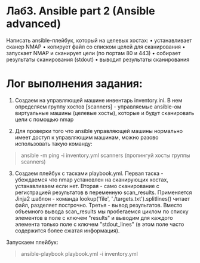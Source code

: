 # Лаб3. Ansible part 2 (Ansible advanced)

Написать ansible-плейбук, который на целевых хостах:
• устанавливает сканер NMAP
• копирует файл со списком целей для сканирования
• запускает NMAP и сканирует цели (по портам 80 и 443)
• cобирает результаты сканирования (stdout)
• выводит результаты сканирования

# Лог выполнения задания:

1. Создаем на управляющей машине инвентарь inventory.ini. В нем определяем группу хостов [scanners] - управляемые ansible-ом виртуальные машины (целевые хосты), которые и будут сканировать цели с помощью nmap

2. Для проверки того что ansible управляющей машины нормально имеет доступ к управляющим машинам, можно разово использовать такую команду:
> ansible -m ping -i inventory.yml scanners (пропингуй хосты группы scanners)

3. Создаем плейбук с тасками playbook.yml. 
Первая таска - убеждаемся что nmap установлен на сканирующих хостах, устанавливаем если нет. 
Вторая - само сканирование с регистрацией результатов в переменную scan_results. Применяется Jinja2 шаблон - команда lookup('file', './targets.txt').splitlines() читает файл, разделяет построчно.
Третья - вывод результатов. Вместо объемного вывода scan_results мы пробегаемся циклом по списку элементов в поле с ключем "results" и выводим для каждого элемента только поле с ключем "stdout_lines" (в этом поле часто содержится более сжатая информация).

Запускаем плейбук:
> ansible-playbook playbook.yml -i inventory.yml


